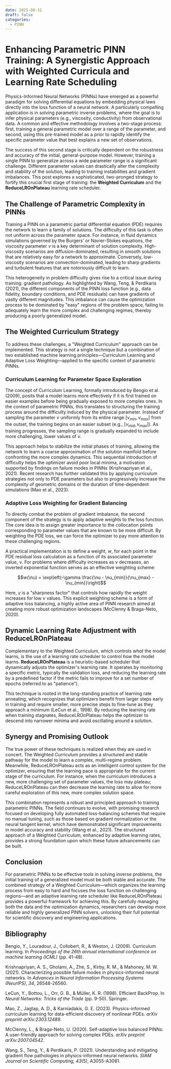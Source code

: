 ```yaml
---
date: 2025-08-31
draft: false
categories:
  - PINN
--- 
```


# Enhancing Parametric PINN Training: A Synergistic Approach with Weighted Curricula and Learning Rate Scheduling

Physics-Informed Neural Networks (PINNs) have emerged as a powerful paradigm for solving differential equations by embedding physical laws directly into the loss function of a neural network. A particularly compelling application is in solving parametric inverse problems, where the goal is to infer physical parameters (e.g., viscosity, conductivity) from observational data. A common and effective methodology involves a two-stage process: first, training a general parametric model over a range of the parameter, and second, using this pre-trained model as a prior to rapidly identify the specific parameter value that best explains a new set of observations.

<!-- more -->

The success of this second stage is critically dependent on the robustness and accuracy of the initial, general-purpose model. However, training a single PINN to generalize across a wide parameter range is a significant challenge. Different parameter values can drastically alter the complexity and stability of the solution, leading to training instabilities and gradient imbalances. This post explores a sophisticated, two-pronged strategy to fortify this crucial first stage of training: the **Weighted Curriculum** and the **ReduceLROnPlateau** learning rate scheduler.

## The Challenge of Parametric Complexity in PINNs

Training a PINN on a parametric partial differential equation (PDE) requires the network to learn a family of solutions. The difficulty of this task is often not uniform across the parameter space. For instance, in fluid dynamics simulations governed by the Burgers' or Navier-Stokes equations, the viscosity parameter $\nu$ is a key determinant of solution complexity. High-viscosity scenarios are diffusion-dominated, resulting in smooth solutions that are relatively easy for a network to approximate. Conversely, low-viscosity scenarios are convection-dominated, leading to sharp gradients and turbulent features that are notoriously difficult to learn.

This heterogeneity in problem difficulty gives rise to a critical issue during training: gradient pathology. As highlighted by Wang, Teng, & Perdikaris (2021), the different components of the PINN loss function (e.g., data fidelity, boundary conditions, and PDE residuals) can have gradients of vastly different magnitudes. This imbalance can cause the optimization process to be dominated by "easy" regions of the problem space, failing to adequately learn the more complex and challenging regimes, thereby producing a poorly generalized model.

## The Weighted Curriculum Strategy

To address these challenges, a "Weighted Curriculum" approach can be implemented. This strategy is not a single technique but a combination of two established machine learning principles—Curriculum Learning and Adaptive Loss Weighting—applied to the specific context of parametric PINNs.

### Curriculum Learning for Parameter Space Exploration

The concept of Curriculum Learning, formally introduced by Bengio et al. (2009), posits that a model learns more effectively if it is first trained on easier examples before being gradually exposed to more complex ones. In the context of parametric PINNs, this translates to structuring the training process around the difficulty induced by the physical parameter. Instead of sampling the parameter $\nu$ uniformly from its entire range $[\nu_{min}, \nu_{max}]$ from the outset, the training begins on an easier subset (e.g., $[\nu_{mid}, \nu_{max}]$). As training progresses, the sampling range is gradually expanded to include more challenging, lower values of $\nu$.

This approach helps to stabilize the initial phases of training, allowing the network to learn a coarse approximation of the solution manifold before confronting the more complex dynamics. This sequential introduction of difficulty helps the optimizer avoid poor local minima, a motivation supported by findings on failure modes in PINNs (Krishnapriyan et al., 2021). Recent research has further validated this by applying curriculum strategies not only to PDE parameters but also to progressively increase the complexity of geometric domains or the duration of time-dependent simulations (Mao et al., 2023).

### Adaptive Loss Weighting for Gradient Balancing

To directly combat the problem of gradient imbalance, the second component of the strategy is to apply adaptive weights to the loss function. The core idea is to assign greater importance to the collocation points corresponding to parameter values that are known to be more difficult. By weighting the PDE loss, we can force the optimizer to pay more attention to these challenging regions.

A practical implementation is to define a weight, $w$, for each point in the PDE residual loss calculation as a function of its associated parameter value, $\nu$. For problems where difficulty increases as $\nu$ decreases, an inverted exponential function serves as an effective weighting scheme:

$$w(\nu) = \exp\left(-\gamma \frac{\nu - \nu_{min}}{\nu_{max} - \nu_{min}}\right)$$

Here, $\gamma$ is a "sharpness factor" that controls how rapidly the weight increases for low $\nu$ values. This explicit weighting scheme is a form of adaptive loss balancing, a highly active area of PINN research aimed at creating more robust optimization landscapes (McClenny & Braga-Neto, 2020).

## Dynamic Learning Rate Adjustment with ReduceLROnPlateau

Complementary to the Weighted Curriculum, which controls *what* the model learns, is the use of a learning rate scheduler to control *how* the model learns. **ReduceLROnPlateau** is a heuristic-based scheduler that dynamically adjusts the optimizer's learning rate. It operates by monitoring a specific metric, typically the validation loss, and reducing the learning rate by a predefined factor if the metric fails to improve for a set number of epochs (referred to as "patience").

This technique is rooted in the long-standing practice of learning rate annealing, which recognizes that optimizers benefit from larger steps early in training and require smaller, more precise steps to fine-tune as they approach a minimum (LeCun et al., 1998). By reducing the learning rate when training stagnates, ReduceLROnPlateau helps the optimizer to descend into narrower minima and avoid oscillating around a solution.

## Synergy and Promising Outlook

The true power of these techniques is realized when they are used in concert. The Weighted Curriculum provides a structured and stable pathway for the model to learn a complex, multi-regime problem. Meanwhile, ReduceLROnPlateau acts as an intelligent control system for the optimizer, ensuring that the learning pace is appropriate for the current stage of the curriculum. For instance, when the curriculum introduces a new, more challenging set of parameter values, the loss may plateau; ReduceLROnPlateau can then decrease the learning rate to allow for more careful exploration of this new, more complex solution space.

This combination represents a robust and principled approach to training parametric PINNs. The field continues to evolve, with promising research focused on developing fully automated loss-balancing schemes that require no manual tuning, such as those based on gradient normalization or the neural tangent kernel, which have demonstrated significant improvements in model accuracy and stability (Wang et al., 2021). The structured approach of a Weighted Curriculum, enhanced by adaptive learning rates, provides a strong foundation upon which these future advancements can be built.

## Conclusion

For parametric PINNs to be effective tools in solving inverse problems, the initial training of a generalized model must be both stable and accurate. The combined strategy of a Weighted Curriculum—which organizes the learning process from easy to hard and focuses the loss function on challenging regions—and an adaptive learning rate scheduler like ReduceLROnPlateau provides a powerful framework for achieving this. By carefully managing both the data and the optimization dynamics, researchers can develop more reliable and highly generalized PINN solvers, unlocking their full potential for scientific discovery and engineering applications.

## Bibliography

Bengio, Y., Louradour, J., Collobert, R., & Weston, J. (2009). Curriculum learning. In *Proceedings of the 26th annual international conference on machine learning (ICML)* (pp. 41-48).

Krishnapriyan, A. S., Gholami, A., Zhe, S., Kirby, R. M., & Mahoney, M. W. (2021). Characterizing possible failure modes in physics-informed neural networks. In *Advances in Neural Information Processing Systems (NeurIPS)*, *34*, 26548-26560.

LeCun, Y., Bottou, L., Orr, G. B., & Müller, K. R. (1998). Efficient BackProp. In *Neural Networks: Tricks of the Trade* (pp. 9-50). Springer.

Mao, Z., Jagtap, A. D., & Karniadakis, G. E. (2023). Physics-informed curriculum learning for data-efficient discovery of nonlinear PDEs. *arXiv preprint arXiv:2303.12489*.

McClenny, L., & Braga-Neto, U. (2020). Self-adaptive loss balanced PINNs: A user-friendly approach for solving complex PDEs. *arXiv preprint arXiv:2007.04542*.

Wang, S., Teng, Y., & Perdikaris, P. (2021). Understanding and mitigating gradient flow pathologies in physics-informed neural networks. *SIAM Journal on Scientific Computing*, *43*(5), A3055-A3081.
